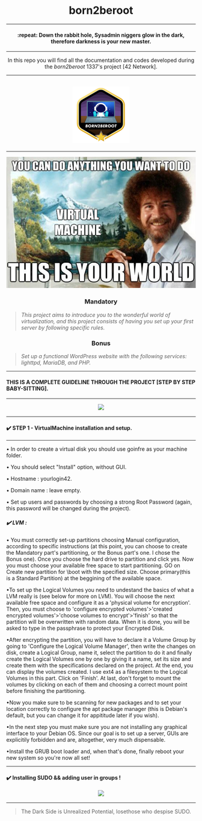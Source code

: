 
<h1 align=center>
	<b>born2beroot</b>
</h1>

---

<h4 align=center>
	 :repeat: Down the rabbit hole, Sysadmin niggers glow in the dark, therefore darkness is your new master.	
</h4>

---

<p align=center>
	In this repo you will find all the documentation and codes developed during the <i>born2beroot</i> 1337's project [42 Network].
</p>

---

<div align=center>
<h2>
<img src=https://github.com/ablaamim/Born2BeRoot/blob/main/SRC/born2berootm.png alt=ablaamim's 42Project Badge/>
</div>

---


<div align=center>
<img src=https://github.com/ablaamim/Born2BeRoot/blob/main/SRC/your-world%20(1).png alt=ablaamim's 42Project/>
</div>

<h3 align=center>
Mandatory
</h3>

> <i>This project aims to introduce you to the wonderful world of virtualization, and this project consists of having you set up your first server by following specific rules.</i>

<p align=center>

</p>


<h3 align=center>
Bonus
</h3>

> <i>Set up a functional WordPress website with the following services: lighttpd, MariaDB, and PHP.</i>
<p align=center>

</p>

---

#### THIS IS A COMPLETE GUIDELINE THROUGH THE PROJECT [STEP BY STEP BABY-SITTING].

---

</p>
<p align="center">
<img src="https://c.tenor.com/kdxBs6f6YloAAAAC/system-failure.gif" width="500">
<p/>

---

#### :heavy_check_mark: STEP 1 - VirtualMachine installation and setup.

---

• In order to create a virtual disk you should use goinfre as your machine folder.

• You should select "Install" option, without GUI.

• Hostname : yourlogin42.

• Domain name : leave empty.

• Set up users and passwords by choosing a strong Root Password (again, this password will be changed during the project).

##### :heavy_check_mark: LVM :

• You must correctly set-up partitions choosing Manual configuration, according to specific instructions (at this point, you can choose to create the Mandatory
part's partitioning, or the Bonus part's one. I chose the Bonus one). Once you choose the hard drive to partition and click yes. 
Now you must choose your available free space to start partitioning. GO on Create new partition for \boot with the specified size.
Choose primary(this is a Standard Partition) at the beggining of the available space.

•To set up the Logical Volumes you need to undestand the basics of what a LVM really is (see below for more on LVM). 
You will choose the next available free space and configure it as a 'physical volume for encryption'. Then, you must 
choose to 'configure encrypted volumes'>'created encrypted volumes'>'choose volumes to encrypt'>'finish' so that the partition will be overwritten 
with random data. When it is done, you will be asked to type in the passphrase to protect your Encrypted Disk.

•After encrypting the partition, you will have to declare it a Volume Group by going to 'Configure the Logical Volume Manager',
then write the changes on disk, create a Logical Group, name it, select the partition to do it and finally create the Logical Volumes one by one by giving
it a name, set its size and create them with the specifications declared on the project. At the end, you can display the volumes created. I use ext4 as a filesystem 
to the Logical Volumes in this part. Click on 'Finish'. At last, don't forget to mount the volumes by clicking on each of them and choosing 
a correct mount point before finishing the partitioning.

•Now you make sure to be scanning for new packages and to set your location correctly to configure the apt package manager 
(this is Debian's default, but you can change it for appititude later if you wish).

•In the next step you must make sure you are not installing any graphical interface to your Debian OS. Since our goal is to set up a server, 
GUIs are explicitily forbidden and are, altogether, very much dispensable.

•Install the GRUB boot loader and, when that's done, finally reboot your new system so you're now all set!

---

#### :heavy_check_mark: Installing SUDO && adding user in groups !

</p>
<p align="center">
<img src="https://c.tenor.com/hWqCOl0hEqAAAAAC/troll-linux.gif" width="350">
<p/>

---

> The Dark Side is Unrealized Potential, losethose who despise SUDO.